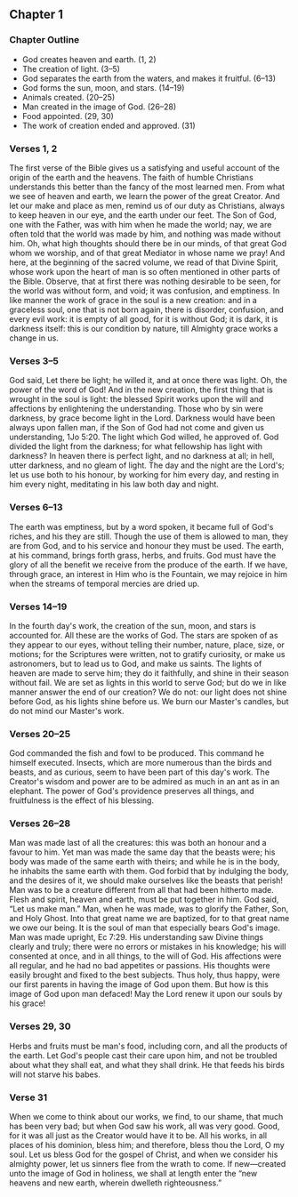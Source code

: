 ## Chapter 1

### Chapter Outline

- God creates heaven and earth. (1, 2)
- The creation of light. (3–5)
- God separates the earth from the waters, and makes it fruitful. (6–13)
- God forms the sun, moon, and stars. (14–19)
- Animals created. (20–25)
- Man created in the image of God. (26–28)
- Food appointed. (29, 30)
- The work of creation ended and approved. (31)

### Verses 1, 2

The first verse of the Bible gives us a satisfying and useful account of the origin of the earth and the heavens. The faith of humble Christians understands this better than the fancy of the most learned men. From what we see of heaven and earth, we learn the power of the great Creator. And let our make and place as men, remind us of our duty as Christians, always to keep heaven in our eye, and the earth under our feet. The Son of God, one with the Father, was with him when he made the world; nay, we are often told that the world was made by him, and nothing was made without him. Oh, what high thoughts should there be in our minds, of that great God whom we worship, and of that great Mediator in whose name we pray! And here, at the beginning of the sacred volume, we read of that Divine Spirit, whose work upon the heart of man is so often mentioned in other parts of the Bible. Observe, that at first there was nothing desirable to be seen, for the world was without form, and void; it was confusion, and emptiness. In like manner the work of grace in the soul is a new creation: and in a graceless soul, one that is not born again, there is disorder, confusion, and every evil work: it is empty of all good, for it is without God; it is dark, it is darkness itself: this is our condition by nature, till Almighty grace works a change in us.

### Verses 3–5

God said, Let there be light; he willed it, and at once there was light. Oh, the power of the word of God! And in the new creation, the first thing that is wrought in the soul is light: the blessed Spirit works upon the will and affections by enlightening the understanding. Those who by sin were darkness, by grace become light in the Lord. Darkness would have been always upon fallen man, if the Son of God had not come and given us understanding, 1Jo 5:20. The light which God willed, he approved of. God divided the light from the darkness; for what fellowship has light with darkness? In heaven there is perfect light, and no darkness at all; in hell, utter darkness, and no gleam of light. The day and the night are the Lord's; let us use both to his honour, by working for him every day, and resting in him every night, meditating in his law both day and night.

### Verses 6–13

The earth was emptiness, but by a word spoken, it became full of God's riches, and his they are still. Though the use of them is allowed to man, they are from God, and to his service and honour they must be used. The earth, at his command, brings forth grass, herbs, and fruits. God must have the glory of all the benefit we receive from the produce of the earth. If we have, through grace, an interest in Him who is the Fountain, we may rejoice in him when the streams of temporal mercies are dried up.

### Verses 14–19

In the fourth day's work, the creation of the sun, moon, and stars is accounted for. All these are the works of God. The stars are spoken of as they appear to our eyes, without telling their number, nature, place, size, or motions; for the Scriptures were written, not to gratify curiosity, or make us astronomers, but to lead us to God, and make us saints. The lights of heaven are made to serve him; they do it faithfully, and shine in their season without fail. We are set as lights in this world to serve God; but do we in like manner answer the end of our creation? We do not: our light does not shine before God, as his lights shine before us. We burn our Master's candles, but do not mind our Master's work.

### Verses 20–25

God commanded the fish and fowl to be produced. This command he himself executed. Insects, which are more numerous than the birds and beasts, and as curious, seem to have been part of this day's work. The Creator's wisdom and power are to be admired as much in an ant as in an elephant. The power of God's providence preserves all things, and fruitfulness is the effect of his blessing.

### Verses 26–28

Man was made last of all the creatures: this was both an honour and a favour to him. Yet man was made the same day that the beasts were; his body was made of the same earth with theirs; and while he is in the body, he inhabits the same earth with them. God forbid that by indulging the body, and the desires of it, we should make ourselves like the beasts that perish! Man was to be a creature different from all that had been hitherto made. Flesh and spirit, heaven and earth, must be put together in him. God said, “Let us make man.” Man, when he was made, was to glorify the Father, Son, and Holy Ghost. Into that great name we are baptized, for to that great name we owe our being. It is the soul of man that especially bears God's image. Man was made upright, Ec 7:29. His understanding saw Divine things clearly and truly; there were no errors or mistakes in his knowledge; his will consented at once, and in all things, to the will of God. His affections were all regular, and he had no bad appetites or passions. His thoughts were easily brought and fixed to the best subjects. Thus holy, thus happy, were our first parents in having the image of God upon them. But how is this image of God upon man defaced! May the Lord renew it upon our souls by his grace!

### Verses 29, 30

Herbs and fruits must be man's food, including corn, and all the products of the earth. Let God's people cast their care upon him, and not be troubled about what they shall eat, and what they shall drink. He that feeds his birds will not starve his babes.

### Verse 31

When we come to think about our works, we find, to our shame, that much has been very bad; but when God saw his work, all was very good. Good, for it was all just as the Creator would have it to be. All his works, in all places of his dominion, bless him; and therefore, bless thou the Lord, O my soul. Let us bless God for the gospel of Christ, and when we consider his almighty power, let us sinners flee from the wrath to come. If new—created unto the image of God in holiness, we shall at length enter the “new heavens and new earth, wherein dwelleth righteousness.”

